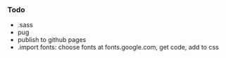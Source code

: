 ### Todo

- .sass
- pug
- publish to github pages
- .import fonts: choose fonts at fonts.google.com, get code, add to css
